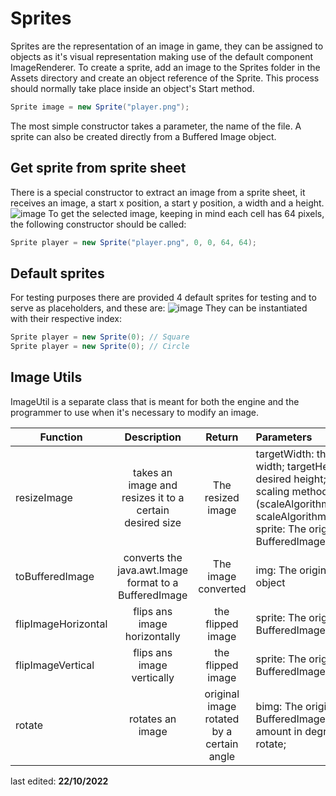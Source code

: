 # Sprites
Sprites are the representation of an image in game, they can be assigned to objects as it's visual representation making use of the default component ImageRenderer.
To create a sprite, add an image to the Sprites folder in the Assets directory and create an object reference of the Sprite.
This process should normally take place inside an object's Start method.
```java
Sprite image = new Sprite("player.png");
```
The most simple constructor takes a parameter, the name of the file.
A sprite can also be created directly from a Buffered Image object.

## Get sprite from sprite sheet
There is a special constructor to extract an image from a sprite sheet, it receives an image, a start x position, a start y position, a width and a height.
![image](player.png)
To get the selected image, keeping in mind each cell has 64 pixels, the following constructor should be called:
```java
Sprite player = new Sprite("player.png", 0, 0, 64, 64);
```

## Default sprites
For testing purposes there are provided 4 default sprites for testing and to serve as placeholders, and these are:
![image](default-sprites.png)
They can be instantiated with their respective index:
```java
Sprite player = new Sprite(0); // Square
Sprite player = new Sprite(0); // Circle
```

## Image Utils
ImageUtil is a separate class that is meant for both the engine and the programmer to use when it's necessary to modify an image.

| Function   |      Description      |  Return | Parameters |
|----------|:------------------------:|:------:|:---------------|
| resizeImage |  takes an image and resizes it to a certain desired size | The resized image | targetWidth: the desired width; targetHeigth: the desired height; al: The scaling method (scaleAlgorithm.FAST or scaleAlgorithm.SMOOTH); sprite: The original BufferedImage |
| toBufferedImage |    converts the java.awt.Image format to a BufferedImage   |   The image converted | img: The originam Image object |
| flipImageHorizontal | flips ans image horizontally |    the flipped image | sprite: The original BufferedImage; |
| flipImageVertical | flips ans image vertically |    the flipped image | sprite: The original BufferedImage; |
| rotate | rotates an image | original image rotated by a certain angle | bimg: The original BufferedImage; angle: the amount in degrees to rotate; |

last edited: **22/10/2022**